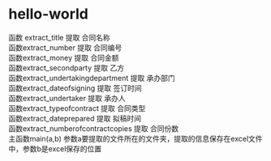 # hello-world
函数 extract_title 提取 合同名称 <br>
函数extract_number 提取 合同编号 <br>
函数extract_money 提取 合同金额 <br>
函数extract_secondparty 提取 乙方 <br>
函数extract_undertakingdepartment 提取 承办部门 <br>
函数extract_dateofsigning 提取 签订时间 <br>
函数extract_undertaker 提取 承办人 <br>
函数extract_typeofcontract 提取 合同类型 <br>
函数extract_dateprepared 提取 拟稿时间 <br>
函数extract_numberofcontractcopies 提取 合同份数 <br>
主函数main(a,b) 参数a要提取的文件所在的文件夹，提取的信息保存在excel文件中，参数b是excel保存的位置<br>
